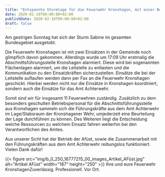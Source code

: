 ```yaml
---
title: "Entspannte Sturmlage für die Feuerwehr Kronshagen, mit einer Besonderheit"
date: 2020-02-10T00:00:00+02:00
publishDate: 2020-02-10T00:00:00+02:00
draft: false
---
```


Am gestrigen Sonntag hat sich der Sturm Sabine im gesamten Bundesgebiet ausgetobt.

<!--more-->

Die Feuerwehr Kronshagen ist mit zwei Einsätzen in der Gemeinde noch glimpflich davon gekommen. Allerdings wurde um 17:09 Uhr erstmalig die Abschnittsführungsstelle Kronshagen alarmiert. Diese wird bei sogenannten Flächenlagen alarmiert, um die Leitstelle zu entlasten und die Kommunikation zu den Einsatzkräften sicherzustellen. Einsätze die bei der Leitstelle auflaufen werden dann per Fax an die Feuerwehr Kronshagen geschickt. Hierbei werden nicht nur die Einsätze in Kronshagen koordiniert, sondern auch die Einsätze für das Amt Achterwehr.

Somit sind wir für insgesamt 11 Feuerwehren zuständig. Zusätzlich zu dem besonders geschulten Betriebspersonal für die Abschnittsführungsstelle aus Kronshagen sammeln sich die Führungskräfte aus dem Amt Achterwehr im Lage/Stabsraum der Kronshagener Wehr, umjederzeit eine Beurteilung der Lage durchführen zu können. Des Weiteren liegt die Entscheidung welche Ressourcen zu welchem Einsatz fahren weiterhin bei den Verantwortlichen des Amtes.

Aus unserer Sicht hat der Betrieb der Afüst, sowie die Zusammenarbeit mit den Führungskräften aus dem Amt Achterwehr reibungslos funktioniert. Vielen Dank dafür!


{{< figure src="img/b_0_250_16777215_00_images_Artikel_AFüst.jpg" alt="Artikel AFüst" width="187" height="250" >}}
Ihre und eure Feuerwehr KronshagenZuverlässig. Professionell. Vor Ort.

